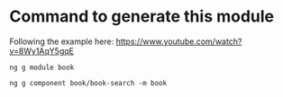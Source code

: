 # Command to generate this module

Following the example here: https://www.youtube.com/watch?v=8Wy1AqY5gqE

`ng g module book`

`ng g component book/book-search -m book`

